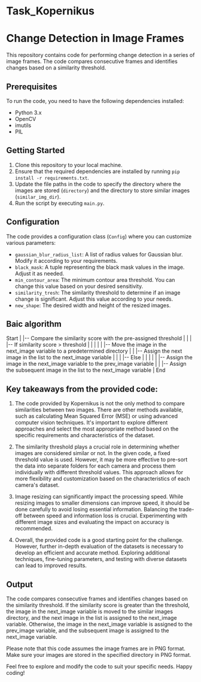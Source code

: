 # Task_Kopernikus
# Change Detection in Image Frames

This repository contains code for performing change detection in a series of image frames. The code compares consecutive frames and identifies changes based on a similarity threshold.

## Prerequisites

To run the code, you need to have the following dependencies installed:

- Python 3.x
- OpenCV
- imutils
- PIL

## Getting Started

1. Clone this repository to your local machine.
2. Ensure that the required dependencies are installed by running `pip install -r requirements.txt`.
3. Update the file paths in the code to specify the directory where the images are stored (`directory`) and the directory to store similar images (`similar_img_dir`).
4. Run the script by executing `main.py`.

## Configuration

The code provides a configuration class (`Config`) where you can customize various parameters:

- `gaussian_blur_radius_list`: A list of radius values for Gaussian blur. Modify it according to your requirements.
- `black_mask`: A tuple representing the black mask values in the image. Adjust it as needed.
- `min_contour_area`: The minimum contour area threshold. You can change this value based on your desired sensitivity.
- `similarity_tresh`: The similarity threshold to determine if an image change is significant. Adjust this value according to your needs.
- `new_shape`: The desired width and height of the resized images.

## Baic algorithm

Start
|
|-- Compare the similarity score with the pre-assigned threshold
|   |
|   |-- If similarity score > threshold
|   |   |
|   |   |-- Move the image in the next_image variable to a predetermined directory
|   |   |-- Assign the next image in the list to the next_image variable
|   |
|   |-- Else
|   |   |
|   |   |-- Assign the image in the next_image variable to the prev_image variable
|   |   |-- Assign the subsequent image in the list to the next_image variable
|
End
## Key takeaways from the provided code:

1) The code provided by Kopernikus is not the only method to compare similarities between two images. There are other methods available, such as calculating Mean Squared Error (MSE) or using advanced computer vision 
   techniques. It's important to explore different approaches and select the most appropriate method based on the specific requirements and characteristics of the dataset.

2) The similarity threshold plays a crucial role in determining whether images are considered similar or not. In the given code, a fixed threshold value is used. However, it may be more effective to pre-sort the data into 
   separate folders for each camera and process them individually with different threshold values. This approach allows for more flexibility and customization based on the characteristics of each camera's dataset.

3) Image resizing can significantly impact the processing speed. While resizing images to smaller dimensions can improve speed, it should be done carefully to avoid losing essential information. Balancing the trade-off 
   between speed and information loss is crucial. Experimenting with different image sizes and evaluating the impact on accuracy is recommended.

4) Overall, the provided code is a good starting point for the challenge. However, further in-depth evaluation of the datasets is necessary to develop an efficient and accurate method. Exploring additional techniques, 
   fine-tuning parameters, and testing with diverse datasets can lead to improved results.
## Output

The code compares consecutive frames and identifies changes based on the similarity threshold. If the similarity score is greater than the threshold, the image in the next_image variable is moved to the similar images directory, and the next image in the list is assigned to the next_image variable. Otherwise, the image in the next_image variable is assigned to the prev_image variable, and the subsequent image is assigned to the next_image variable.

Please note that this code assumes the image frames are in PNG format. Make sure your images are stored in the specified directory in PNG format.

Feel free to explore and modify the code to suit your specific needs. Happy coding!
